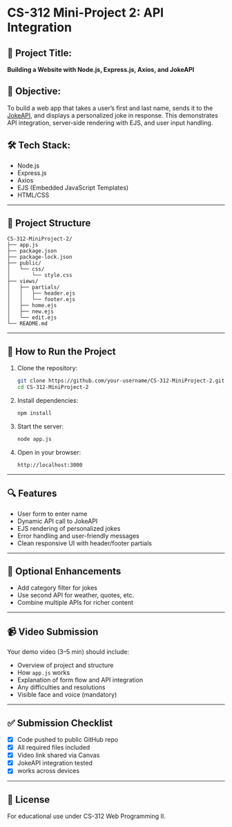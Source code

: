 # CS-312 Mini-Project 2: API Integration

## 📌 Project Title:
**Building a Website with Node.js, Express.js, Axios, and JokeAPI**

## 🎯 Objective:
To build a web app that takes a user’s first and last name, sends it to the [JokeAPI](https://jokeapi.dev/), and displays a personalized joke in response. This demonstrates API integration, server-side rendering with EJS, and user input handling.

## 🛠 Tech Stack:
- Node.js
- Express.js
- Axios
- EJS (Embedded JavaScript Templates)
- HTML/CSS

---

## 📂 Project Structure
```
CS-312-MiniProject-2/
├── app.js
├── package.json
├── package-lock.json
├── public/
│   └── css/
│       └── style.css
├── views/
│   ├── partials/
│   │   ├── header.ejs
│   │   └── footer.ejs
│   ├── home.ejs
│   ├── new.ejs
│   └── edit.ejs
└── README.md
```

---

## 🚀 How to Run the Project

1. Clone the repository:
   ```bash
   git clone https://github.com/your-username/CS-312-MiniProject-2.git
   cd CS-312-MiniProject-2
   ```

2. Install dependencies:
   ```bash
   npm install
   ```

3. Start the server:
   ```bash
   node app.js
   ```

4. Open in your browser:
   ```
   http://localhost:3000
   ```

---

## 🔍 Features
- User form to enter name
- Dynamic API call to JokeAPI
- EJS rendering of personalized jokes
- Error handling and user-friendly messages
- Clean responsive UI with header/footer partials

---

## 🧪 Optional Enhancements
- Add category filter for jokes
- Use second API for weather, quotes, etc.
- Combine multiple APIs for richer content

---

## 📹 Video Submission
Your demo video (3–5 min) should include:
- Overview of project and structure
- How `app.js` works
- Explanation of form flow and API integration
- Any difficulties and resolutions
- Visible face and voice (mandatory)

---

## ✅ Submission Checklist
- [x] Code pushed to public GitHub repo
- [x] All required files included
- [x] Video link shared via Canvas
- [x] JokeAPI integration tested
- [x] works across devices

---

## 📜 License
For educational use under CS-312 Web Programming II.
